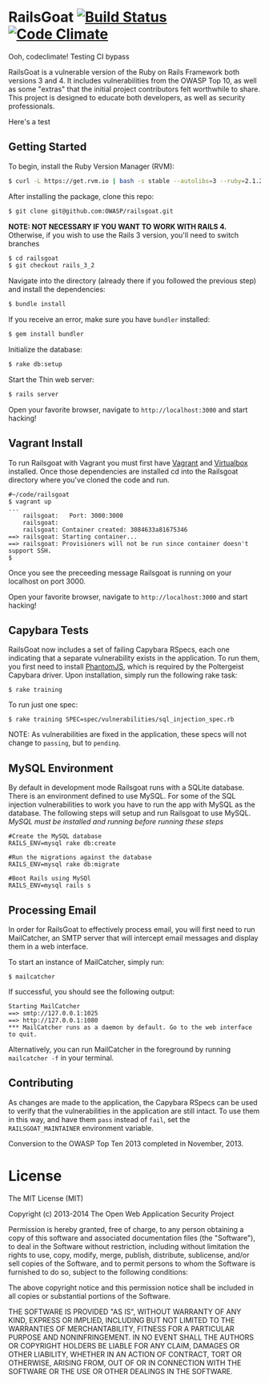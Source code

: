 # RailsGoat [![Build Status](https://api.travis-ci.org/OWASP/railsgoat.png?branch=master)](https://travis-ci.org/OWASP/railsgoat) [![Code Climate](https://codeclimate.com/github/OWASP/railsgoat.png)](https://codeclimate.com/github/OWASP/railsgoat) 
Ooh, codeclimate!
Testing CI bypass

RailsGoat is a vulnerable version of the Ruby on Rails Framework both versions 3 and 4. It includes vulnerabilities from the OWASP Top 10, as well as some "extras" that the initial project contributors felt worthwhile to share. This project is designed to educate both developers, as well as security professionals.

Here's a test

## Getting Started

To begin, install the Ruby Version Manager (RVM):

```bash
$ curl -L https://get.rvm.io | bash -s stable --autolibs=3 --ruby=2.1.2
```

After installing the package, clone this repo:

```bash
$ git clone git@github.com:OWASP/railsgoat.git
```

**NOTE: NOT NECESSARY IF YOU WANT TO WORK WITH RAILS 4.** Otherwise, if you wish to use the Rails 3 version, you'll need to switch branches 

```bash
$ cd railsgoat
$ git checkout rails_3_2
```

Navigate into the directory (already there if you followed the previous step) and install the dependencies:

```bash
$ bundle install
```

If you receive an error, make sure you have `bundler` installed:

```bash
$ gem install bundler
```

Initialize the database:

```bash
$ rake db:setup
```

Start the Thin web server:

```bash
$ rails server
```

Open your favorite browser, navigate to `http://localhost:3000` and start hacking!

## Vagrant Install

To run Railsgoat with Vagrant you must first have [Vagrant](https://www.vagrantup.com/) and [Virtualbox](https://www.virtualbox.org/) installed. Once those dependencies are installed cd into the Railsgoat directory where you've cloned the code and run.

```
#~/code/railsgoat
$ vagrant up
...
    railsgoat:   Port: 3000:3000
    railsgoat:  
    railsgoat: Container created: 3084633a81675346
==> railsgoat: Starting container...
==> railsgoat: Provisioners will not be run since container doesn't support SSH.
$
```
Once you see the preceeding message Railsgoat is running on your localhost on port 3000.

Open your favorite browser, navigate to `http://localhost:3000` and start hacking!

## Capybara Tests

RailsGoat now includes a set of failing Capybara RSpecs, each one indicating that a separate vulnerability exists in the application. To run them, you first need to install [PhantomJS](https://github.com/jonleighton/poltergeist#installing-phantomjs), which is required by the Poltergeist Capybara driver. Upon installation, simply run the following rake task:

```
$ rake training
```

To run just one spec:

```
$ rake training SPEC=spec/vulnerabilities/sql_injection_spec.rb
```

NOTE: As vulnerabilities are fixed in the application, these specs will not change to `passing`, but to `pending`.


## MySQL Environment

By default in development mode Railsgoat runs with a SQLite database. There is an environment defined to use MySQL. For some of the SQL injection vulnerabilities to work you have to run the app with MySQL as the database. The following steps will setup and run Railsgoat to use MySQL. *MySQL must be installed and running before running these steps*

```
#Create the MySQL database
RAILS_ENV=mysql rake db:create

#Run the migrations against the database
RAILS_ENV=mysql rake db:migrate

#Boot Rails using MySQl
RAILS_ENV=mysql rails s
```

## Processing Email

In order for RailsGoat to effectively process email, you will first need to run MailCatcher, an SMTP server that will intercept email messages and display them in a web interface.

To start an instance of MailCatcher, simply run:

```
$ mailcatcher
```

If successful, you should see the following output:

```
Starting MailCatcher
==> smtp://127.0.0.1:1025
==> http://127.0.0.1:1080
*** MailCatcher runs as a daemon by default. Go to the web interface to quit.
```

Alternatively, you can run MailCatcher in the foreground by running `mailcatcher -f` in your terminal.

## Contributing

As changes are made to the application, the Capybara RSpecs can be used to verify that the vulnerabilities in the application are still intact. To use them in this way, and have them `pass` instead of `fail`, set the `RAILSGOAT_MAINTAINER` environment variable.

Conversion to the OWASP Top Ten 2013 completed in November, 2013.

# License

The MIT License (MIT)

Copyright (c) 2013-2014 The Open Web Application Security Project

Permission is hereby granted, free of charge, to any person obtaining a copy of this software and associated documentation files (the "Software"), to deal in the Software without restriction, including without limitation the rights to use, copy, modify, merge, publish, distribute, sublicense, and/or sell copies of the Software, and to permit persons to whom the Software is furnished to do so, subject to the following conditions:

The above copyright notice and this permission notice shall be included in all copies or substantial portions of the Software.

THE SOFTWARE IS PROVIDED "AS IS", WITHOUT WARRANTY OF ANY KIND, EXPRESS OR IMPLIED, INCLUDING BUT NOT LIMITED TO THE WARRANTIES OF MERCHANTABILITY, FITNESS FOR A PARTICULAR PURPOSE AND NONINFRINGEMENT. IN NO EVENT SHALL THE AUTHORS OR COPYRIGHT HOLDERS BE LIABLE FOR ANY CLAIM, DAMAGES OR OTHER LIABILITY, WHETHER IN AN ACTION OF CONTRACT, TORT OR OTHERWISE, ARISING FROM, OUT OF OR IN CONNECTION WITH THE SOFTWARE OR THE USE OR OTHER DEALINGS IN THE SOFTWARE.
